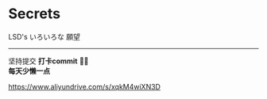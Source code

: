 # Secrets
LSD's いろいろな 願望

---
坚持提交 **打卡commit** 💪💪  
**每天少懒一点**

https://www.aliyundrive.com/s/xqkM4wiXN3D
